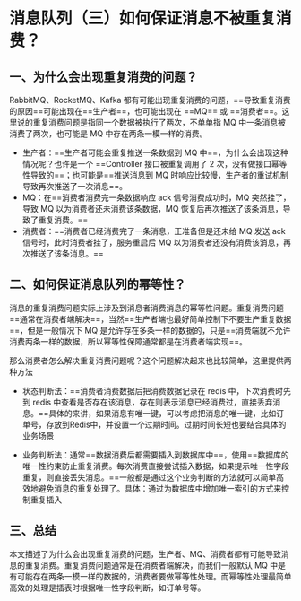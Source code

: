 # 消息队列（三）如何保证消息不被重复消费？



## 一、为什么会出现重复消费的问题？

RabbitMQ、RocketMQ、Kafka 都有可能出现重复消费的问题，==导致重复消费的原因==可能出现在==生产者==，也可能出现在 ==MQ== 或 ==消费者==。这里说的重复消费问题是指同一个数据被执行了两次，不单单指 MQ 中一条消息被消费了两次，也可能是 MQ 中存在两条一模一样的消费。

- 生产者：==生产者可能会重复推送一条数据到 MQ 中==，为什么会出现这种情况呢？也许是一个 ==Controller 接口被重复调用了 2 次，没有做接口幂等性导致的==；也可能是==推送消息到 MQ 时响应比较慢，生产者的重试机制导致再次推送了一次消息==。
- MQ：在==消费者消费完一条数据响应 ack 信号消费成功时，MQ 突然挂了，导致 MQ 以为消费者还未消费该条数据，MQ 恢复后再次推送了该条消息，导致了重复消费。==
- 消费者：==消费者已经消费完了一条消息，正准备但是还未给 MQ 发送 ack 信号时，此时消费者挂了，服务重启后 MQ 以为消费者还没有消费该消息，再次推送了该条消息。==

## 二、如何保证消息队列的幂等性？

消息的重复消费问题实际上涉及到消息者消费消息的幂等性问题。重复消费问题==通常在消费者端解决==，当然==生产者端也最好简单控制下不要生产重复数据==，但是一般情况下 MQ 是允许存在多条一样的数据的，只是==消费端就不允许消费两条一样的数据，所以幂等性保障通常都是在消费者端实现==。



那么消费者怎么解决重复消费问题呢？这个问题解决起来也比较简单，这里提供两种方法

- 状态判断法：==消费者消费数据后把消费数据记录在 redis 中，下次消费时先到 redis 中查看是否存在该消息，存在则表示消息已经消费过，直接丢弃消息。==具体的来讲，如果消息有唯一键，可以考虑把消息的唯一键，比如订单号，存放到Redis中，并设置一个过期时间。过期时间长短也要结合具体的业务场景



- 业务判断法：通常==数据消费后都需要插入到数据库中==，使用==数据库的唯一性约束防止重复消费。每次消费直接尝试插入数据，如果提示唯一性字段重复，则直接丢失消息。==一般都是通过这个业务判断的方法就可以简单高效地避免消息的重复处理了。具体：通过为数据库中增加唯一索引的方式来控制重复插入

## 三、总结

本文描述了为什么会出现重复消费的问题，生产者、MQ、消费者都有可能导致消息的重复消费。重复消费问题通常是在消费者端解决，而我们一般默认 MQ 中是有可能存在两条一模一样的数据的，消费者要做幂等性处理。而幂等性处理最简单高效的处理是插表时根据唯一性字段判断，如订单号等。